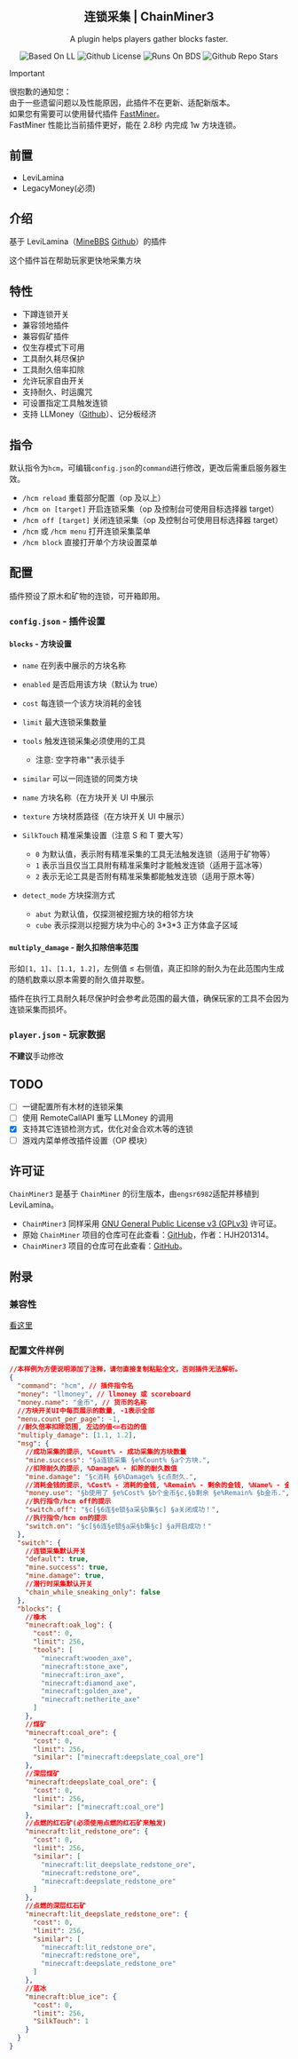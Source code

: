 <!--lint disable awesome-heading awesome-github awesome-toc double-link -->

<h2 align='center'>连锁采集 | ChainMiner3</h2>

<p align='center'>
A plugin helps players gather blocks faster.

<!--lint ignore-->

<p align='center'>

<img src="https://img.shields.io/badge/LeviLamina-Plugin-teal?style=flat-square&color=26a69a" alt="Based On LL">
<img src="https://img.shields.io/github/license/HJH201314/openai-front?logo=dependabot&style=flat-square&color=8bc34a" alt="Github License">
<img src="https://img.shields.io/badge/Runs on-BDS-orange?logo=microsoftedge&style=flat-square&color=ffc107" alt="Runs On BDS">
<img src="https://img.shields.io/github/stars/HJH201314/ChainMiner?logo=github&style=flat-square&color=ff5722" alt="Github Repo Stars">

</p>

> [!IMPORTANT]
> 很抱歉的通知您：  
> 由于一些遗留问题以及性能原因，此插件不在更新、适配新版本。   
> 如果您有需要可以使用替代插件 [FastMiner](https://github.com/engsr6982/FastMiner)。  
> FastMiner 性能比当前插件更好，能在 2.8秒 内完成 1w 方块连锁。

## 前置

- LeviLamina
- LegacyMoney(必须)

## 介绍

基于 LeviLamina（[MineBBS](https://www.minebbs.com/resources/levilamina.8049/) [Github](https://github.com/LiteLDev/LeviLamina)）的插件

这个插件旨在帮助玩家更快地采集方块

## 特性

- 下蹲连锁开关
- 兼容领地插件
- 兼容假矿插件
- 仅生存模式下可用
- 工具耐久耗尽保护
- 工具耐久倍率扣除
- 允许玩家自由开关
- 支持耐久、时运魔咒
- 可设置指定工具触发连锁
- 支持 LLMoney（[Github](https://github.com/LiteLDev/LegacyMoney)）、记分板经济

## 指令

默认指令为`hcm`，可编辑`config.json`的`command`进行修改，更改后需重启服务器生效。

- `/hcm reload`
  重载部分配置（op 及以上）
- `/hcm on [target]`
  开启连锁采集（op 及控制台可使用目标选择器 target）
- `/hcm off [target]`
  关闭连锁采集（op 及控制台可使用目标选择器 target）
- `/hcm` 或 `/hcm menu`
  打开连锁采集菜单
- `/hcm block`
  直接打开单个方块设置菜单

## 配置

插件预设了原木和矿物的连锁，可开箱即用。

### `config.json` - 插件设置

#### `blocks` - 方块设置

- `name` 在列表中展示的方块名称
- `enabled` 是否启用该方块（默认为 true）
- `cost` 每连锁一个该方块消耗的金钱
- `limit` 最大连锁采集数量
- `tools` 触发连锁采集必须使用的工具

  - 注意: 空字符串""表示徒手

- `similar` 可以一同连锁的同类方块
- `name` 方块名称（在方块开关 UI 中展示
- `texture` 方块材质路径（在方块开关 UI 中展示）
- `SilkTouch` 精准采集设置（注意 S 和 T 要大写）
  - `0` 为默认值，表示附有精准采集的工具无法触发连锁（适用于矿物等）
  - `1` 表示当且仅当工具附有精准采集时才能触发连锁（适用于蓝冰等）
  - `2` 表示无论工具是否附有精准采集都能触发连锁（适用于原木等）
- `detect_mode` 方块探测方式
  - `abut` 为默认值，仅探测被挖掘方块的相邻方块
  - `cube` 表示探测以挖掘方块为中心的 3\*3\*3 正方体盒子区域

#### `multiply_damage` - 耐久扣除倍率范围

形如`[1, 1]`、`[1.1, 1.2]`，左侧值 ≤ 右侧值，真正扣除的耐久为在此范围内生成的随机数乘以原本需要的耐久值并取整。

插件在执行工具耐久耗尽保护时会参考此范围的最大值，确保玩家的工具不会因为连锁采集而损坏。

### `player.json` - 玩家数据

**不建议**手动修改

## TODO

- [ ] 一键配置所有木材的连锁采集
- [ ] 使用 RemoteCallAPI 重写 LLMoney 的调用
- [x] 支持其它连锁检测方式，优化对金合欢木等的连锁
- [ ] 游戏内菜单修改插件设置（OP 模块）

## 许可证

`ChainMiner3` 是基于 `ChainMiner` 的衍生版本，由`engsr6982`适配并移植到 LeviLamina。

- `ChainMiner3` 同样采用 [GNU General Public License v3 (GPLv3)](https://www.gnu.org/licenses/gpl-3.0.html) 许可证。
- 原始 `ChainMiner` 项目的仓库可在此查看：[GitHub](https://github.com/HJH201314/ChainMiner)，作者：HJH201314。
- `ChainMiner3` 项目的仓库可在此查看：[GitHub](https://github.com/engsr6982/ChainMiner3)。

## 附录

### 兼容性

[看这里](./docs/compatibility.md)

### 配置文件样例

```json
//本样例为方便说明添加了注释，请勿直接复制粘贴全文，否则插件无法解析。
{
  "command": "hcm", // 插件指令名
  "money": "llmoney", // llmoney 或 scoreboard
  "money.name": "金币", // 货币的名称
  //方块开关UI中每页展示的数量, -1表示全部
  "menu.count_per_page": -1,
  //耐久倍率扣除范围, 左边的值<=右边的值
  "multiply_damage": [1.1, 1.2],
  "msg": {
    //成功采集的提示, %Count% - 成功采集的方块数量
    "mine.success": "§a连锁采集 §e%Count% §a个方块.",
    //扣除耐久的提示, %Damage% - 扣除的耐久数值
    "mine.damage": "§c消耗 §6%Damage% §c点耐久.",
    //消耗金钱的提示, %Cost% - 消耗的金钱, %Remain% - 剩余的金钱, %Name% - 金钱名称
    "money.use": "§b使用了 §e%Cost% §b个金币§c,§b剩余 §e%Remain% §b金币.",
    //执行指令/hcm off的提示
    "switch.off": "§c[§6连§e锁§a采§b集§c] §a关闭成功！",
    //执行指令/hcm on的提示
    "switch.on": "§c[§6连§e锁§a采§b集§c] §a开启成功！"
  },
  "switch": {
    //连锁采集默认开关
    "default": true,
    "mine.success": true,
    "mine.damage": true,
    //潜行时采集默认开关
    "chain_while_sneaking_only": false
  },
  "blocks": {
    //橡木
    "minecraft:oak_log": {
      "cost": 0,
      "limit": 256,
      "tools": [
        "minecraft:wooden_axe",
        "minecraft:stone_axe",
        "minecraft:iron_axe",
        "minecraft:diamond_axe",
        "minecraft:golden_axe",
        "minecraft:netherite_axe"
      ]
    },
    //煤矿
    "minecraft:coal_ore": {
      "cost": 0,
      "limit": 256,
      "similar": ["minecraft:deepslate_coal_ore"]
    },
    //深层煤矿
    "minecraft:deepslate_coal_ore": {
      "cost": 0,
      "limit": 256,
      "similar": ["minecraft:coal_ore"]
    },
    //点燃的红石矿(必须使用点燃的红石矿来触发)
    "minecraft:lit_redstone_ore": {
      "cost": 0,
      "limit": 256,
      "similar": [
        "minecraft:lit_deepslate_redstone_ore",
        "minecraft:redstone_ore",
        "minecraft:deepslate_redstone_ore"
      ]
    },
    //点燃的深层红石矿
    "minecraft:lit_deepslate_redstone_ore": {
      "cost": 0,
      "limit": 256,
      "similar": [
        "minecraft:lit_redstone_ore",
        "minecraft:redstone_ore",
        "minecraft:deepslate_redstone_ore"
      ]
    },
    //蓝冰
    "minecraft:blue_ice": {
      "cost": 0,
      "limit": 256,
      "SilkTouch": 1
    }
  }
}
```
